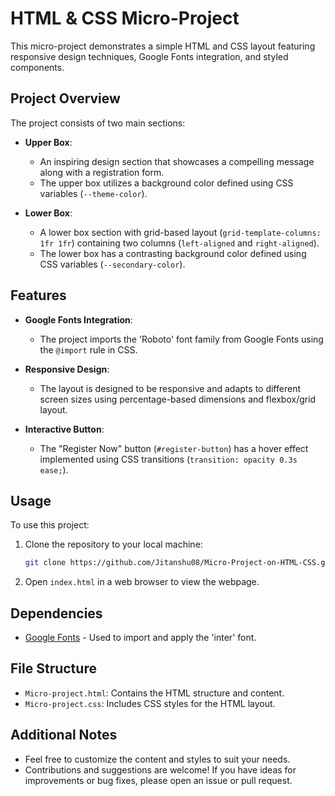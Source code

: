 # HTML & CSS Micro-Project

This micro-project demonstrates a simple HTML and CSS layout featuring responsive design techniques, Google Fonts integration, and styled components.

## Project Overview

The project consists of two main sections:

- **Upper Box**:

  - An inspiring design section that showcases a compelling message along with a registration form.
  - The upper box utilizes a background color defined using CSS variables (`--theme-color`).

- **Lower Box**:
  - A lower box section with grid-based layout (`grid-template-columns: 1fr 1fr`) containing two columns (`left-aligned` and `right-aligned`).
  - The lower box has a contrasting background color defined using CSS variables (`--secondary-color`).

## Features

- **Google Fonts Integration**:

  - The project imports the 'Roboto' font family from Google Fonts using the `@import` rule in CSS.

- **Responsive Design**:

  - The layout is designed to be responsive and adapts to different screen sizes using percentage-based dimensions and flexbox/grid layout.

- **Interactive Button**:
  - The "Register Now" button (`#register-button`) has a hover effect implemented using CSS transitions (`transition: opacity 0.3s ease;`).

## Usage

To use this project:

1. Clone the repository to your local machine:

   ```bash
   git clone https://github.com/Jitanshu08/Micro-Project-on-HTML-CSS.git
   ```

2. Open `index.html` in a web browser to view the webpage.

## Dependencies

- [Google Fonts](https://fonts.google.com/) - Used to import and apply the 'inter' font.

## File Structure

- `Micro-project.html`: Contains the HTML structure and content.
- `Micro-project.css`: Includes CSS styles for the HTML layout.

## Additional Notes

- Feel free to customize the content and styles to suit your needs.
- Contributions and suggestions are welcome! If you have ideas for improvements or bug fixes, please open an issue or pull request.

